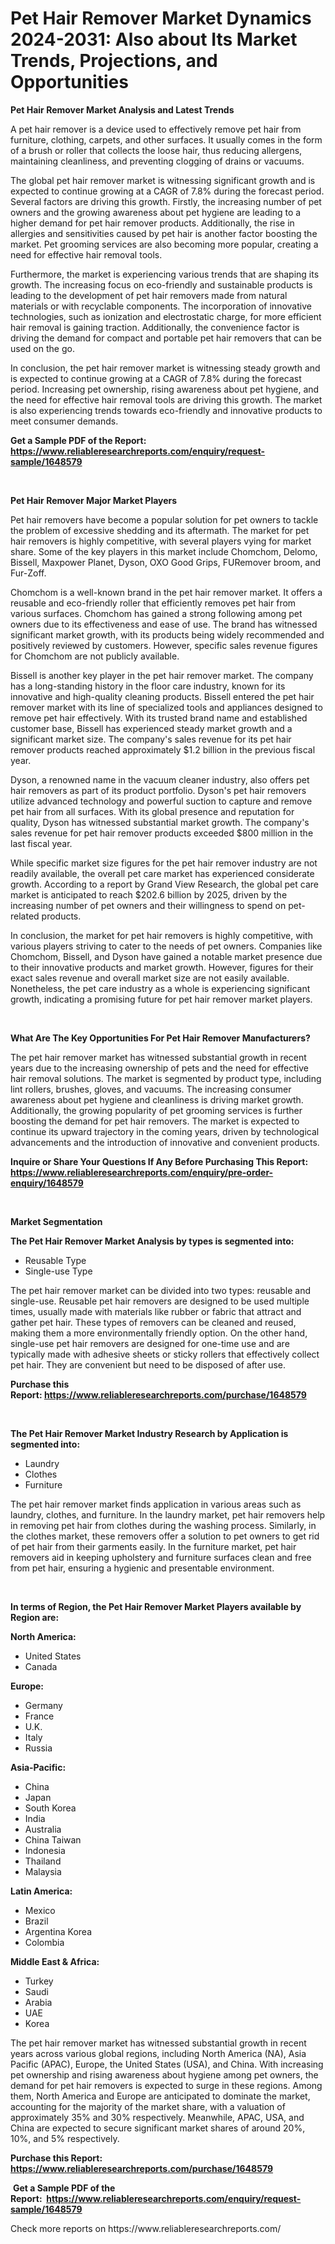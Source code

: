 <p><h1>Pet Hair Remover Market Dynamics 2024-2031: Also about Its Market Trends, Projections, and Opportunities</h1></p><p><strong>Pet Hair Remover Market Analysis and Latest Trends</strong></p>
<p><p>A pet hair remover is a device used to effectively remove pet hair from furniture, clothing, carpets, and other surfaces. It usually comes in the form of a brush or roller that collects the loose hair, thus reducing allergens, maintaining cleanliness, and preventing clogging of drains or vacuums.</p><p>The global pet hair remover market is witnessing significant growth and is expected to continue growing at a CAGR of 7.8% during the forecast period. Several factors are driving this growth. Firstly, the increasing number of pet owners and the growing awareness about pet hygiene are leading to a higher demand for pet hair remover products. Additionally, the rise in allergies and sensitivities caused by pet hair is another factor boosting the market. Pet grooming services are also becoming more popular, creating a need for effective hair removal tools.</p><p>Furthermore, the market is experiencing various trends that are shaping its growth. The increasing focus on eco-friendly and sustainable products is leading to the development of pet hair removers made from natural materials or with recyclable components. The incorporation of innovative technologies, such as ionization and electrostatic charge, for more efficient hair removal is gaining traction. Additionally, the convenience factor is driving the demand for compact and portable pet hair removers that can be used on the go.</p><p>In conclusion, the pet hair remover market is witnessing steady growth and is expected to continue growing at a CAGR of 7.8% during the forecast period. Increasing pet ownership, rising awareness about pet hygiene, and the need for effective hair removal tools are driving this growth. The market is also experiencing trends towards eco-friendly and innovative products to meet consumer demands.</p></p>
<p><strong>Get a Sample PDF of the Report:&nbsp; <a href="https://www.reliableresearchreports.com/enquiry/request-sample/1648579">https://www.reliableresearchreports.com/enquiry/request-sample/1648579</a></strong></p>
<p>&nbsp;</p>
<p><strong>Pet Hair Remover Major Market Players</strong></p>
<p><p>Pet hair removers have become a popular solution for pet owners to tackle the problem of excessive shedding and its aftermath. The market for pet hair removers is highly competitive, with several players vying for market share. Some of the key players in this market include Chomchom, Delomo, Bissell, Maxpower Planet, Dyson, OXO Good Grips, FURemover broom, and Fur-Zoff.</p><p>Chomchom is a well-known brand in the pet hair remover market. It offers a reusable and eco-friendly roller that efficiently removes pet hair from various surfaces. Chomchom has gained a strong following among pet owners due to its effectiveness and ease of use. The brand has witnessed significant market growth, with its products being widely recommended and positively reviewed by customers. However, specific sales revenue figures for Chomchom are not publicly available.</p><p>Bissell is another key player in the pet hair remover market. The company has a long-standing history in the floor care industry, known for its innovative and high-quality cleaning products. Bissell entered the pet hair remover market with its line of specialized tools and appliances designed to remove pet hair effectively. With its trusted brand name and established customer base, Bissell has experienced steady market growth and a significant market size. The company's sales revenue for its pet hair remover products reached approximately $1.2 billion in the previous fiscal year.</p><p>Dyson, a renowned name in the vacuum cleaner industry, also offers pet hair removers as part of its product portfolio. Dyson's pet hair removers utilize advanced technology and powerful suction to capture and remove pet hair from all surfaces. With its global presence and reputation for quality, Dyson has witnessed substantial market growth. The company's sales revenue for pet hair remover products exceeded $800 million in the last fiscal year.</p><p>While specific market size figures for the pet hair remover industry are not readily available, the overall pet care market has experienced considerate growth. According to a report by Grand View Research, the global pet care market is anticipated to reach $202.6 billion by 2025, driven by the increasing number of pet owners and their willingness to spend on pet-related products.</p><p>In conclusion, the market for pet hair removers is highly competitive, with various players striving to cater to the needs of pet owners. Companies like Chomchom, Bissell, and Dyson have gained a notable market presence due to their innovative products and market growth. However, figures for their exact sales revenue and overall market size are not easily available. Nonetheless, the pet care industry as a whole is experiencing significant growth, indicating a promising future for pet hair remover market players.</p></p>
<p>&nbsp;</p>
<p><strong>What Are The Key Opportunities For Pet Hair Remover Manufacturers?</strong></p>
<p><p>The pet hair remover market has witnessed substantial growth in recent years due to the increasing ownership of pets and the need for effective hair removal solutions. The market is segmented by product type, including lint rollers, brushes, gloves, and vacuums. The increasing consumer awareness about pet hygiene and cleanliness is driving market growth. Additionally, the growing popularity of pet grooming services is further boosting the demand for pet hair removers. The market is expected to continue its upward trajectory in the coming years, driven by technological advancements and the introduction of innovative and convenient products.</p></p>
<p><strong>Inquire or Share Your Questions If Any Before Purchasing This Report: <a href="https://www.reliableresearchreports.com/enquiry/pre-order-enquiry/1648579">https://www.reliableresearchreports.com/enquiry/pre-order-enquiry/1648579</a></strong></p>
<p>&nbsp;</p>
<p><strong>Market Segmentation</strong></p>
<p><strong>The Pet Hair Remover Market Analysis by types is segmented into:</strong></p>
<p><ul><li>Reusable Type</li><li>Single-use Type</li></ul></p>
<p><p>The pet hair remover market can be divided into two types: reusable and single-use. Reusable pet hair removers are designed to be used multiple times, usually made with materials like rubber or fabric that attract and gather pet hair. These types of removers can be cleaned and reused, making them a more environmentally friendly option. On the other hand, single-use pet hair removers are designed for one-time use and are typically made with adhesive sheets or sticky rollers that effectively collect pet hair. They are convenient but need to be disposed of after use.</p></p>
<p><strong>Purchase this Report:&nbsp;<a href="https://www.reliableresearchreports.com/purchase/1648579">https://www.reliableresearchreports.com/purchase/1648579</a></strong></p>
<p>&nbsp;</p>
<p><strong>The Pet Hair Remover Market Industry Research by Application is segmented into:</strong></p>
<p><ul><li>Laundry</li><li>Clothes</li><li>Furniture</li></ul></p>
<p><p>The pet hair remover market finds application in various areas such as laundry, clothes, and furniture. In the laundry market, pet hair removers help in removing pet hair from clothes during the washing process. Similarly, in the clothes market, these removers offer a solution to pet owners to get rid of pet hair from their garments easily. In the furniture market, pet hair removers aid in keeping upholstery and furniture surfaces clean and free from pet hair, ensuring a hygienic and presentable environment.</p></p>
<p>&nbsp;</p>
<p><strong>In terms of Region, the Pet Hair Remover Market Players available by Region are:</strong></p>
<p>
    <p> <strong> North America: </strong>
        <ul>
            <li>United States</li>
            <li>Canada</li>
        </ul>
        </p> 
    <p> <strong> Europe: </strong>
        <ul>
            <li>Germany</li>
            <li>France</li>
            <li>U.K.</li>
            <li>Italy</li>
            <li>Russia</li>
        </ul>
        </p> 
    <p> <strong> Asia-Pacific: </strong>
        <ul>
            <li>China</li>
            <li>Japan</li>
            <li>South Korea</li>
            <li>India</li>
            <li>Australia</li>
            <li>China Taiwan</li>
            <li>Indonesia</li>
            <li>Thailand</li>
            <li>Malaysia</li>
        </ul>
        </p> 
    <p> <strong> Latin America: </strong>
        <ul>
            <li>Mexico</li>
            <li>Brazil</li>
            <li>Argentina Korea</li>
            <li>Colombia</li>
        </ul>
        </p> 
    <p> <strong> Middle East & Africa: </strong>
        <ul>
            <li>Turkey</li>
            <li>Saudi</li>
            <li>Arabia</li>
            <li>UAE</li>
            <li>Korea</li>
        </ul>
    </p>
    </p>
<p><p>The pet hair remover market has witnessed substantial growth in recent years across various global regions, including North America (NA), Asia Pacific (APAC), Europe, the United States (USA), and China. With increasing pet ownership and rising awareness about hygiene among pet owners, the demand for pet hair removers is expected to surge in these regions. Among them, North America and Europe are anticipated to dominate the market, accounting for the majority of the market share, with a valuation of approximately 35% and 30% respectively. Meanwhile, APAC, USA, and China are expected to secure significant market shares of around 20%, 10%, and 5% respectively.</p></p>
<p><strong>Purchase this Report: <a href="https://www.reliableresearchreports.com/purchase/1648579">https://www.reliableresearchreports.com/purchase/1648579</a></strong></p>
<p>&nbsp;<strong>Get a Sample PDF of the Report:&nbsp;&nbsp;<a href="https://www.reliableresearchreports.com/enquiry/request-sample/1648579">https://www.reliableresearchreports.com/enquiry/request-sample/1648579</a></strong></p>
<p><strong></strong></p>
<p>Check more reports on https://www.reliableresearchreports.com/</p>